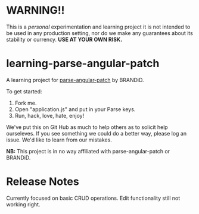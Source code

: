 WARNING!!
==========
This is a *personal* experimentation and learning project it is not intended to be used in any production setting, nor do we make any guarantees about its stability or currency. **USE AT YOUR OWN RISK.**

learning-parse-angular-patch
============================
A learning project for [parse-angular-patch](https://github.com/brandid/parse-angular-patch "parse-angular-patch") by BRANDiD. 

To get started:

1. Fork me.
2. Open "application.js" and put in your Parse keys.
3. Run, hack, love, hate, enjoy!

We've put this on Git Hub as much to help others as to solicit help ourseleves. If you see something we could do a better way, please log an issue. We'd like to learn from our mistakes.

**NB:** This project is in no way affiliated with parse-angular-patch or BRANDiD.

Release Notes
==============
Currently focused on basic CRUD operations.
Edit functionality still not working right.
